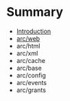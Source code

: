 # Summary

* [Introduction](README.md)
* [arc/web](chapter1.md)
* arc/html
* arc/xml
* arc/cache
* arc/base
* arc/config
* arc/events
* arc/grants


